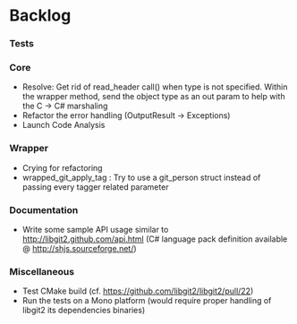 # Backlog

### Tests

### Core

 - Resolve: Get rid of read_header call() when type is not specified. Within the wrapper method, send the object type as an out param to help with the C -> C# marshaling
 - Refactor the error handling (OutputResult -> Exceptions)
 - Launch Code Analysis

### Wrapper

 - Crying for refactoring
 - wrapped_git_apply_tag : Try to use a git_person struct instead of passing every tagger related parameter
 
### Documentation

 - Write some sample API usage similar to http://libgit2.github.com/api.html (C# language pack definition available @ http://shjs.sourceforge.net/)
 
### Miscellaneous

 - Test CMake build (cf. https://github.com/libgit2/libgit2/pull/22)
 - Run the tests on a Mono platform (would require proper handling of libgit2 its dependencies binaries)
 